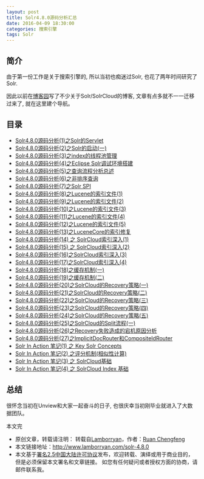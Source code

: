 ```yaml
---
layout: post
title: Solr4.8.0源码分析汇总
date: 2016-04-09 18:30:00
categories: 搜索引擎
tags: Solr
---
```


## 简介

由于第一份工作是关于搜索引擎的, 所以当初也痴迷过Solr, 也花了两年时间研究了Solr.

因此以前在[博客园](<http://www.cnblogs.com/rcfeng/>)写了不少关于Solr/SolrCloud的博客, 文章有点多就不一一迁移过来了, 就在这里建个导航。

## 目录

* [Solr4.8.0源码分析(1)之Solr的Servlet](<http://www.cnblogs.com/rcfeng/p/3911342.html>)
* [Solr4.8.0源码分析(2)之Solr的启动(一)](<http://www.cnblogs.com/rcfeng/p/3911482.html>)
* [Solr4.8.0源码分析(3)之index的线程池管理](<http://www.cnblogs.com/rcfeng/p/3915797.html>)
* [Solr4.8.0源码分析(4)之Eclipse Solr调试环境搭建](<http://www.cnblogs.com/rcfeng/p/3923490.html>)
* [Solr4.8.0源码分析(5)之查询流程分析总述](<http://www.cnblogs.com/rcfeng/p/3923534.html>)
* [Solr4.8.0源码分析(6)之非排序查询](<http://www.cnblogs.com/rcfeng/p/3928356.html>)
* [Solr4.8.0源码分析(7)之Solr SPI](<http://www.cnblogs.com/rcfeng/p/3932045.html>)
* [Solr4.8.0源码分析(8)之Lucene的索引文件(1)](<http://www.cnblogs.com/rcfeng/p/3972024.html>)
* [Solr4.8.0源码分析(9)之Lucene的索引文件(2)](<http://www.cnblogs.com/rcfeng/p/3976135.html>)
* [Solr4.8.0源码分析(10)之Lucene的索引文件(3)](<http://www.cnblogs.com/rcfeng/p/3983876.html>)
* [Solr4.8.0源码分析(11)之Lucene的索引文件(4)](<http://www.cnblogs.com/rcfeng/p/3987364.html>)
* [Solr4.8.0源码分析(12)之Lucene的索引文件(5)](<http://www.cnblogs.com/rcfeng/p/4012337.html>)
* [Solr4.8.0源码分析(13)之LuceneCore的索引修复](<http://www.cnblogs.com/rcfeng/p/4044763.html>)
* [Solr4.8.0源码分析(14) 之 SolrCloud索引深入(1)](<http://www.cnblogs.com/rcfeng/p/4088506.html>)
* [Solr4.8.0源码分析(15) 之 SolrCloud索引深入(2)](<http://www.cnblogs.com/rcfeng/p/4088563.html>)
* [Solr4.8.0源码分析(16)之SolrCloud索引深入(3)](<http://www.cnblogs.com/rcfeng/p/4104669.html>)
* [Solr4.8.0源码分析(17)之SolrCloud索引深入(4)](<http://www.cnblogs.com/rcfeng/p/4109700.html>)
* [Solr4.8.0源码分析(18)之缓存机制(一)](<http://www.cnblogs.com/rcfeng/p/4119957.html>)
* [Solr4.8.0源码分析(19)之缓存机制(二)](<http://www.cnblogs.com/rcfeng/p/4127406.html>)
* [Solr4.8.0源码分析(20)之SolrCloud的Recovery策略(一)](<http://www.cnblogs.com/rcfeng/p/4145349.html>)
* [Solr4.8.0源码分析(21)之SolrCloud的Recovery策略(二)](<http://www.cnblogs.com/rcfeng/p/4147711.html>)
* [Solr4.8.0源码分析(22)之SolrCloud的Recovery策略(三)](<http://www.cnblogs.com/rcfeng/p/4148733.html>)
* [Solr4.8.0源码分析(23)之SolrCloud的Recovery策略(四)](<http://www.cnblogs.com/rcfeng/p/4152183.html>)
* [Solr4.8.0源码分析(24)之SolrCloud的Recovery策略(五)](<http://www.cnblogs.com/rcfeng/p/4154462.html>)
* [Solr4.8.0源码分析(25)之SolrCloud的Split流程(一)](<http://www.cnblogs.com/rcfeng/p/4158828.html>)
* [Solr4.8.0源码分析(26)之Recovery失败造成的宕机原因分析](<http://www.cnblogs.com/rcfeng/p/4287030.html>)
* [Solr4.8.0源码分析(27)之ImplicitDocRouter和CompositeIdRouter](<http://www.cnblogs.com/rcfeng/p/4287031.html>)
* [Solr In Action 笔记(1) 之 Key Solr Concepts](<http://www.cnblogs.com/rcfeng/p/4064065.html>)
* [Solr In Action 笔记(2) 之评分机制(相似性计算)](<http://www.cnblogs.com/rcfeng/p/4067896.html>)
* [Solr In Action 笔记(3) 之 SolrCloud基础](<http://www.cnblogs.com/rcfeng/p/4077663.html>)
* [Solr In Action 笔记(4) 之 SolrCloud Index 基础](<http://www.cnblogs.com/rcfeng/p/4082568.html>)


## 总结

很怀念当初在Unview和大家一起奋斗的日子, 也很庆幸当初刚毕业就进入了大数据团队。


本文完


* 原创文章，转载请注明： 转载自[Lamborryan](<http://www.lamborryan.com>)，作者：[Ruan Chengfeng](<http://www.lamborryan.com/about/>)
* 本文链接地址：http://www.lamborryan.com/solr-4.8.0
* 本文基于[署名2.5中国大陆许可协议](<http://creativecommons.org/licenses/by/2.5/cn/>)发布，欢迎转载、演绎或用于商业目的，但是必须保留本文署名和文章链接。 如您有任何疑问或者授权方面的协商，请邮件联系我。

